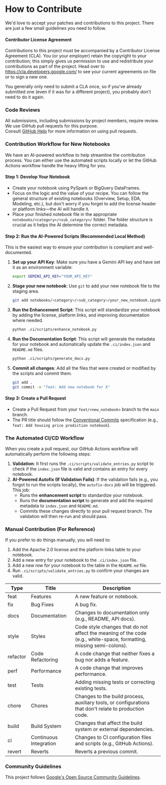 # How to Contribute

We'd love to accept your patches and contributions to this project. There are
just a few small guidelines you need to follow.

#### Contributor License Agreement

Contributions to this project must be accompanied by a Contributor License
Agreement (CLA). You (or your employer) retain the copyright to your
contribution; this simply gives us permission to use and redistribute your
contributions as part of the project. Head over to
<https://cla.developers.google.com/> to see your current agreements on file or
to sign a new one.

You generally only need to submit a CLA once, so if you've already submitted one
(even if it was for a different project), you probably don't need to do it
again.

### Code Reviews

All submissions, including submissions by project members, require review.   
We use GitHub pull requests for this purpose.  
Consult [GitHub Help](https://help.github.com/articles/about-pull-requests/) for more
information on using pull requests.

### Contribution Workflow for New Notebooks

We have an AI-powered workflow to help streamline the contribution process. You can either use the automated scripts locally or let the GitHub Actions workflow handle the heavy lifting for you.

#### Step 1: Develop Your Notebook

-   Create your notebook using PySpark or BigQuery DataFrames.
-   Focus on the logic and the value of your recipe. You can follow the general structure of existing notebooks (Overview, Setup, EDA, Modeling, etc.), but don't worry if you forget to add the license header or platform links—the AI will handle it.
-   Place your finished notebook file in the appropriate `notebooks/<category>/<sub_category>/` folder. The folder structure is crucial as it helps the AI determine the correct metadata.

#### Step 2: Run the AI-Powered Scripts (Recommended Local Method)

This is the easiest way to ensure your contribution is compliant and well-documented.

1.  **Set up your API Key**: Make sure you have a Gemini API key and have set it as an environment variable:
    ```bash
    export GEMINI_API_KEY="YOUR_API_KEY"
    ```
2.  **Stage your new notebook**: Use `git` to add your new notebook file to the staging area.
    ```bash
    git add notebooks/<category>/<sub_category>/your_new_notebook.ipynb
    ```
3.  **Run the Enhancement Script**: This script will standardize your notebook by adding the license, platform links, and improving documentation where needed.
    ```bash
    python .ci/scripts/enhance_notebook.py
    ```
4.  **Run the Documentation Script**: This script will generate the metadata for your notebook and automatically update the `.ci/index.json` and `README.md` files.
    ```bash
    python .ci/scripts/generate_docs.py
    ```
5.  **Commit all changes**: Add all the files that were created or modified by the scripts and commit them.
    ```bash
    git add .
    git commit -m "feat: Add new notebook for X"
    ```

#### Step 3: Create a Pull Request

-   Create a Pull Request from your `feat/<new_notebook>` branch to the `main` branch.
-   The PR title should follow the [Conventional Commits](https://www.conventionalcommits.org/) specification (e.g., `feat: Add housing price prediction notebook`).

### The Automated CI/CD Workflow

When you create a pull request, our GitHub Actions workflow will automatically perform the following steps:

1.  **Validation**: It first runs the `.ci/scripts/validate_entries.py` script to check if the `index.json` file is valid and contains an entry for every notebook.
2.  **AI-Powered Autofix (If Validation Fails)**: If the validation fails (e.g., you forgot to run the scripts locally), the `autofix-docs` job will be triggered. This job:
    -   Runs the **enhancement script** to standardize your notebook.
    -   Runs the **documentation script** to generate and add the required metadata to `index.json` and `README.md`.
    -   Commits these changes directly to your pull request branch. The validation will then re-run and should pass.

### Manual Contribution (For Reference)

If you prefer to do things manually, you will need to:
1.  Add the Apache 2.0 license and the platform links table to your notebook.
2.  Add a new entry for your notebook to the `.ci/index.json` file.
3.  Add a new row for your notebook to the table in the `README.md` file.
4.  Run `.ci/scripts/validate_entries.py` to confirm your changes are valid.

Type |	Title	| Description  |
----- |---------| ------------- |
feat |	Features	| A new feature or notebook.  |
fix |	Bug Fixes	| A bug fix.  |
docs |	Documentation	| Changes to documentation only (e.g., README, API docs).  |
style |	Styles	| Code style changes that do not affect the meaning of the code (e.g., white-space, formatting, missing semi-colons).  |
refactor |	Code Refactoring	| A code change that neither fixes a bug nor adds a feature.  |
perf |	Performance	| A code change that improves performance.  |
test |	Tests	| Adding missing tests or correcting existing tests.  |
chore |	Chores	| Changes to the build process, auxiliary tools, or configurations that don't relate to production code.  |
build |	Build System	| Changes that affect the build system or external dependencies.  |
ci |	Continuous Integration	| Changes to CI configuration files and scripts (e.g., GitHub Actions).  |
revert |	Reverts	| Reverts a previous commit.  |

### Community Guidelines

This project follows
[Google's Open Source Community Guidelines](https://opensource.google/conduct/).
